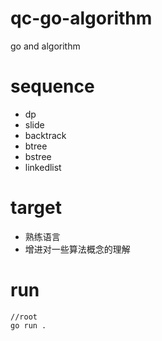 # qc-go-algorithm
go and algorithm



# sequence
* dp   
* slide
* backtrack
* btree
* bstree
* linkedlist

# target
* 熟练语言
* 增进对一些算法概念的理解


# run
```
//root
go run .
```